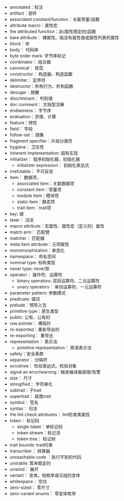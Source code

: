 
- annotated：标注
- artifact：部件
- associated constant/function：关联常量/函数
- attribute macro：属性宏
- the attributed function：此(属性限定的)函数
- bare attribute： 裸属性。指没有属性值或属性列表的属性
- block：块
- body： 代码体
- byte order mark: 字节序标记
- combinator： 组合器
- canonical： 规范
- constructor： 构造器、构造函数
- delimiter： 定界符
- destructor：析构行为、析构函数
- desugar：脱糖
- discriminant： 判别值
- doc comment： 文档型注解
- endianness： 字节序
- evaluation：求值、计算
- feature：特性
- field： 字段
- follow-set： 随集
- fragment specifier：片段分类符
- hygiene： 卫生性
- inherent implementation: 固有实现
- initializer： 程序初始化器、初始化器
  - initializer expression： 初始化表达式
- irrefutable： 不可反驳
- item： 数据项，
  - associated item：关联数据项
  - constant item：常量项
  - module item：模块项
  - static item：静态项
  - trait item：trait项
- key: 键
- lexer： 词法
- macro attribute：宏属性、属性宏（定义的）属性
- match arm： 匹配臂
- matcher： 匹配器
- meta item attribute：元项属性
- monomorphization：单态化
- namespace： 命名空间
- nominal type: 标称类型
- never type: never型
- operator： 操作符、运算符
  - binary operators: 双目运算符、二元运算符
  - unary operators： 单目运算符、一元运算符
- parameter pattern: 参数模式
- predicate: 谓词
- prelude：预导入包
- primitive type：原生类型
- public: 公有、公有的
- raw pointer： 裸指针
- re-exported：重新导出的
- re-exporting： 重导出
- representation： 表示法
  - primitive representation： 原语表示法
- safety：安全条款
- separator： 分隔符
- scrutinee： 检验表达式、检验对象
- signal an error/warning：触发编译器报错/告警
- size： 尺寸
- stringified： 字符串化
- subtrait：子trait
- supertrait： 超类trait
- symbol： 签名
- syntax： 句法
- the lint check attributes： lint检查类属性
- token： 标记码
  - single token：单标记码
  - token stream：标记流
  - token tree： 标记树
- trait bounds: trait约束
- transcriber： 转换器
- unreachable code ：执行不到的代码
- unstable: 暂未稳定的
- unwind： 展开
- variant： 变体。指枚举或元组的变体
- whitespace： 空白
- zero-sized： 零尺寸
- zero-variant enums： 零变体枚举


